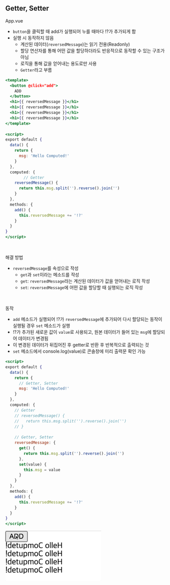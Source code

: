 ## Getter, Setter

App.vue

- `button`을 클릭할 때 add가 실행되어 누를 때마다 !?가 추가되게 함
- 실행 시 동작하지 않음
    - 계산된 데이터(`reversedMessage`)는 읽기 전용(Readonly)
    - 할당 연산자를 통해 어떤 값을 할당하더라도 반응적으로 동작할 수 있는 구조가 아님
    - 로직을 통해 값을 얻어내는 용도로만 사용
    - `Getter`라고 부름

```jsx
<template>
  <button @click="add">
    ADD
  </button>
  <h1>{{ reversedMessage }}</h1>
  <h1>{{ reversedMessage }}</h1>
  <h1>{{ reversedMessage }}</h1>
  <h1>{{ reversedMessage }}</h1>
</template>

<script>
export default {
  data() {
    return {
      msg: 'Hello Computed!'
    }
  },
  computed: {
		// Getter
    reversedMessage() {
      return this.msg.split('').reverse().join('')
    }
  },
  methods: {
    add() {
      this.reversedMessage += '!?'
    }
  }
}
</script>
```

<br/>

해결 방법

- `reversedMessage`를 속성으로 작성
    - `get`과 `set`이라는 메소드를 작성
    - `get`: `reversedMessage`라는 계산된 데이터가 값을 얻어내는 로직 작성
    - `set`: `reversedMessage`에 어떤 값을 할당할 때 실행되는 로직 작성

<br/>

동작

- `add` 메소드가 실행되어 !?가 `reversedMessage`에 추가되어 다시 할당되는 동작이 실행될 경우 `set` 메소드가 실행
- !?가 추가된 새로운 값이 `value`로 사용되고, 원본 데이터가 들어 있는 `msg`에 할당되어 데이터가 변경됨
- 이 변경된 데이터가 뒤집어진 후 getter로 반환 후 반복적으로 출력되는 것
- `set` 메소드에서 console.log(value)로 콘솔창에 미리 출력문 확인 가능

```jsx
<script>
export default {
  data() {
    return {
      // Getter, Setter
      msg: 'Hello Computed!'
    }
  },
  computed: {
    // Getter
    // reversedMessage() {
    //   return this.msg.split('').reverse().join('')
    // }

    // Getter, Setter
    reversedMessage: {
      get() {
        return this.msg.split('').reverse().join('')
      },
      set(value) {
        this.msg = value
      }
    }
  },
  methods: {
    add() {
      this.reversedMessage += '!?'
    }
  }
}
</script>
```

<img src="../images/2-16.gif" width="300px" />